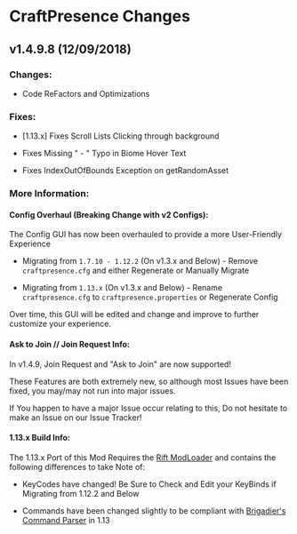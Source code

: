 # CraftPresence Changes

## v1.4.9.8 (12/09/2018)

### Changes:

* Code ReFactors and Optimizations

### Fixes:

* [1.13.x] Fixes Scroll Lists Clicking through background

* Fixes Missing " - " Typo in Biome Hover Text

* Fixes IndexOutOfBounds Exception on getRandomAsset

### More Information:

#### Config Overhaul (Breaking Change with v2 Configs):

The Config GUI has now been overhauled to provide a more User-Friendly Experience

* Migrating from `1.7.10 - 1.12.2` (On v1.3.x and Below) - Remove `craftpresence.cfg` and either Regenerate or Manually Migrate

* Migrating from `1.13.x` (On v1.3.x and Below) - Rename `craftpresence.cfg` to `craftpresence.properties` or Regenerate Config

Over time, this GUI will be edited and change and improve to further customize your experience.

#### Ask to Join // Join Request Info:

In v1.4.9, Join Request and "Ask to Join" are now supported!

These Features are both extremely new, so although most Issues have been fixed, you may/may not run into major issues.

If You happen to have a major Issue occur relating to this, Do not hesitate to make an Issue on our Issue Tracker!

#### 1.13.x Build Info:

The 1.13.x Port of this Mod Requires the [Rift ModLoader](https://minecraft.curseforge.com/projects/rift) and contains the following differences to take Note of:

* KeyCodes have changed! Be Sure to Check and Edit your KeyBinds if Migrating from 1.12.2 and Below

* Commands have been changed slightly to be compliant with [Brigadier's Command Parser](https://github.com/Mojang/brigadier) in 1.13